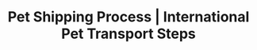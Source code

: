 ---
title: "Pet Shipping Process | International Pet Transport Steps"
layout: "how-it-works"
keywords:
 - Pet Relocation Process
 - Step-by-Step Pet Shipping
 - Moving Pets Internationally
 - Pet Travel Procedures
 - Transporting Pets Worldwide
draft: false

how_it_works_video:
  enable: true
  subtitle: 
  title: "How it works"
  description: "International pet relocation made easy. <br> Here's how:"
  video_url: "https://player.vimeo.com/video/728654434?h=43e7129b79&amp;badge=0&amp;autopause=0&amp;player_id=0&amp;app_id=58479"
  video_thumbnail: "images/video-popup.jpg"


# how_it_works
how_it_works:   
  enable: true
  block:
  - subtitle: "Who are we?"
    title: "Nice to meet you! &#128075;"
    description: "Thank you for considering Pets to Home for your pet's international transportation needs. As a pet owner, we know that you want nothing but the best for your furry friend. That's why we take great pride in our commitment to providing the most comfortable, safest, and stress-free transportation experience for your pets. We are a certified member of the International Pet and Animal Transportation Association and also certified by IATA's Live Animals Regulations, so you can rest assured that your pet is in good hands."
    image: "images/meetyou.png"

  - subtitle: "What we do"
    title: "We can lend you a helping paw! &#128062;"
    description: "Our team is dedicated to providing all the necessary services to make your pet's journey pleasant and worry-free. We have a team of logistics experts who are well-versed in the international standards of air transport for pets. In addition, we also have veterinary doctors who are dedicated to their profession. This combination enables us to provide top-notch service that your beloved pet deserves."
    image: "images/day67-dog.png"

  - subtitle: "What we value" 
    title: "The meaning of &#128150;"
    description: "As fellow pet lovers, we understand how important your furry friend is to you, which is why we offer a reliable, high-quality, and secure service for your pet, no matter where they travel in the world!"
    image: "images/lovehug.webp"

---